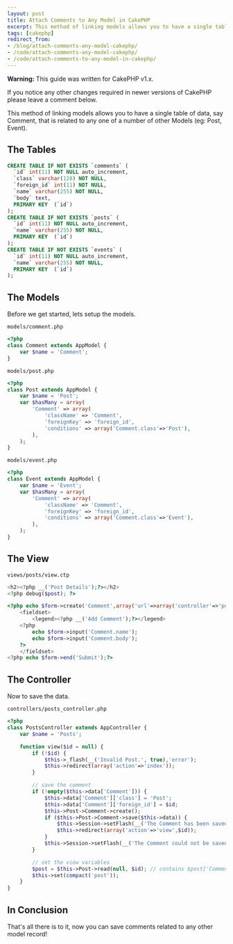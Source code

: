 ```yaml
---
layout: post
title: Attach Comments to Any Model in CakePHP
excerpt: This method of linking models allows you to have a single table of data, say Comment, that is related to any one of a number of other Models (eg: Post, Event).
tags: [cakephp]
redirect_from:
- /blog/attach-comments-any-model-cakephp/
- /code/attach-comments-any-model-cakephp/
- /code/attach-comments-to-any-model-in-cakephp/
---
```


<div class="alert alert-warning" role="alert">
	<p><strong>Warning:</strong> This guide was written for <span class="label label-primary">CakePHP v1.x</span>.</p>
	<p>If you notice any other changes required in newer versions of CakePHP please leave a comment below.</p>
</div>

This method of linking models allows you to have a single table of data, say Comment, that is related to any one of a number of other Models (eg: Post, Event).


## The Tables

```sql
CREATE TABLE IF NOT EXISTS `comments` (
  `id` int(11) NOT NULL auto_increment,
  `class` varchar(128) NOT NULL,
  `foreign_id` int(11) NOT NULL,
  `name` varchar(255) NOT NULL,
  `body` text,
  PRIMARY KEY  (`id`)
);
CREATE TABLE IF NOT EXISTS `posts` (
  `id` int(11) NOT NULL auto_increment,
  `name` varchar(255) NOT NULL,
  PRIMARY KEY  (`id`)
);
CREATE TABLE IF NOT EXISTS `events` (
  `id` int(11) NOT NULL auto_increment,
  `name` varchar(255) NOT NULL,
  PRIMARY KEY  (`id`)
);
```

## The Models

Before we get started, lets setup the models.

`models/comment.php`

```php
<?php
class Comment extends AppModel {
	var $name = 'Comment';
}
```

`models/post.php`

```php
<?php
class Post extends AppModel {
	var $name = 'Post';
	var $hasMany = array(
		'Comment' => array(
			'className' => 'Comment',
			'foreignKey' => 'foreign_id',
			'conditions' => array('Comment.class'=>'Post'),
		),
	);
}
```

`models/event.php`

```php
<?php
class Event extends AppModel {
	var $name = 'Event';
	var $hasMany = array(
		'Comment' => array(
			'className' => 'Comment',
			'foreignKey' => 'foreign_id',
			'conditions' => array('Comment.class'=>'Event'),
		),
	);
}
```

## The View

`views/posts/view.ctp`

```php
<h2><?php __('Post Details');?></h2>
<?php debug($post); ?>

<?php echo $form->create('Comment',array('url'=>array('controller'=>'posts','action'=>'view',$post['Post']['id'])));?>
	<fieldset>
		<legend><?php __('Add Comment');?></legend>
	<?php
		echo $form->input('Comment.name');
		echo $form->input('Comment.body');
	?>
	</fieldset>
<?php echo $form->end('Submit');?>
```


## The Controller

Now to save the data.

`controllers/posts_controller.php`

```php
<?php
class PostsController extends AppController {
	var $name = 'Posts';

	function view($id = null) {
		if (!$id) {
			$this->_flash(__('Invalid Post.', true),'error');
			$this->redirect(array('action'=>'index'));
		}

		// save the comment
		if (!empty($this->data['Comment'])) {
			$this->data['Comment']['class'] = 'Post'; 
			$this->data['Comment']['foreign_id'] = $id; 
			$this->Post->Comment->create(); 
			if ($this->Post->Comment->save($this->data)) {
				$this->Session->setFlash(__('The Comment has been saved.', true),'success');
				$this->redirect(array('action'=>'view',$id));
			}
			$this->Session->setFlash(__('The Comment could not be saved. Please, try again.', true),'warning');
		}

		// set the view variables
		$post = $this->Post->read(null, $id); // contains $post['Comments']
		$this->set(compact('post'));
	}
}
```

## In Conclusion

That's all there is to it, now you can save comments related to any other model record!
